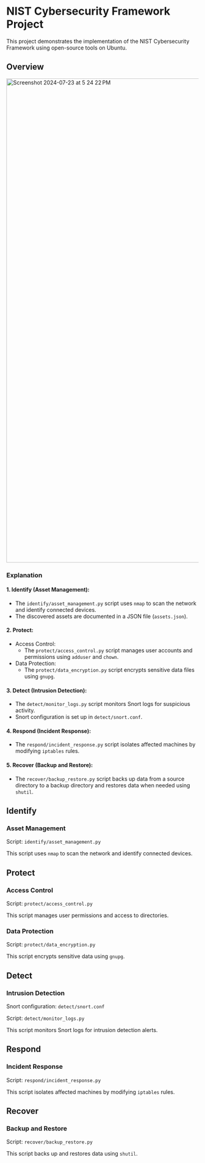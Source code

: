 # NIST Cybersecurity Framework Project

This project demonstrates the implementation of the NIST Cybersecurity Framework using open-source tools on Ubuntu.

## Overview
<img width="1266" alt="Screenshot 2024-07-23 at 5 24 22 PM" src="https://github.com/user-attachments/assets/048d12fe-2da1-416d-b7bc-5c2facd05df0">

### Explanation
#### 1. Identify (Asset Management):
- The `identify/asset_management.py` script uses `nmap` to scan the network and identify connected devices.
- The discovered assets are documented in a JSON file (`assets.json`).

#### 2. Protect:
- Access Control:
  - The `protect/access_control.py` script manages user accounts and permissions using `adduser` and `chown`.
- Data Protection:
  - The `protect/data_encryption.py` script encrypts sensitive data files using `gnupg`.

#### 3. Detect (Intrusion Detection):
- The `detect/monitor_logs.py` script monitors Snort logs for suspicious activity.
- Snort configuration is set up in `detect/snort.conf`.

#### 4. Respond (Incident Response):
- The `respond/incident_response.py` script isolates affected machines by modifying `iptables` rules.

#### 5. Recover (Backup and Restore):
- The `recover/backup_restore.py` script backs up data from a source directory to a backup directory and restores data when needed using `shutil`.

## Identify

### Asset Management

Script: `identify/asset_management.py`

This script uses `nmap` to scan the network and identify connected devices.

## Protect

### Access Control

Script: `protect/access_control.py`

This script manages user permissions and access to directories.

### Data Protection

Script: `protect/data_encryption.py`

This script encrypts sensitive data using `gnupg`.

## Detect

### Intrusion Detection

Snort configuration: `detect/snort.conf`

Script: `detect/monitor_logs.py`

This script monitors Snort logs for intrusion detection alerts.

## Respond

### Incident Response

Script: `respond/incident_response.py`

This script isolates affected machines by modifying `iptables` rules.

## Recover

### Backup and Restore

Script: `recover/backup_restore.py`

This script backs up and restores data using `shutil`.

